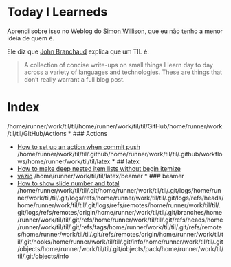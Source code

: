 # Today I Learneds

Aprendi sobre isso no Weblog do [Simon Willison](https://simonwillison.net/2020/Apr/20/self-rewriting-readme/), 
que eu não tenho a menor ideia de quem é.

Ele diz que [John Branchaud](https://github.com/jbranchaud/til) explica que um TIL é:

> A collection of concise write-ups on small things I learn day to day across a variety
> of languages and technologies. These are things that don’t really warrant a full blog post.
# Index
/home/runner/work/til/til/home/runner/work/til/til/GitHub/home/runner/work/til/til/GitHub/Actions * ### Actions
- [How to set up an action when commit push](./ome/runner/work/til/til/GitHub/Actions/How_to_set_up_an_action_when_commit_push.md)
/home/runner/work/til/til/.github/home/runner/work/til/til/.github/workflows/home/runner/work/til/til/latex * ## latex
- [How to make deep nested item lists without begin itemize](./ome/runner/work/til/til/latex/How_to_make_deep_nested_item_lists_without_begin_itemize.md)
- [vazio](./ome/runner/work/til/til/latex/vazio.md)
/home/runner/work/til/til/latex/beamer * ### beamer
- [How to show slide number and total](./ome/runner/work/til/til/latex/beamer/How_to_show_slide_number_and_total.md)
/home/runner/work/til/til/.git/home/runner/work/til/til/.git/logs/home/runner/work/til/til/.git/logs/refs/home/runner/work/til/til/.git/logs/refs/heads/home/runner/work/til/til/.git/logs/refs/remotes/home/runner/work/til/til/.git/logs/refs/remotes/origin/home/runner/work/til/til/.git/branches/home/runner/work/til/til/.git/refs/home/runner/work/til/til/.git/refs/heads/home/runner/work/til/til/.git/refs/tags/home/runner/work/til/til/.git/refs/remotes/home/runner/work/til/til/.git/refs/remotes/origin/home/runner/work/til/til/.git/hooks/home/runner/work/til/til/.git/info/home/runner/work/til/til/.git/objects/home/runner/work/til/til/.git/objects/pack/home/runner/work/til/til/.git/objects/info